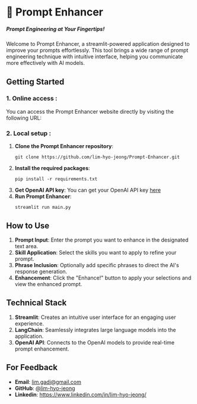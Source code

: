# :rocket: Prompt Enhancer
##### Prompt Engineering at Your Fingertips!

Welcome to Prompt Enhancer, a streamlit-powered application designed to improve your prompts effortlessly. This tool brings a wide range of prompt engineering technique with intuitive interface, helping you communicate more effectively with AI models. 

## Getting Started 

### 1. Online access : 

You can access the Prompt Enhancer website directly by visiting the following URL:

### 2. Local setup : 
1. **Clone the Prompt Enhancer repository**:
   ```
   git clone https://github.com/lim-hyo-jeong/Prompt-Enhancer.git
   ```
2. **Install the required packages**:
   ```
   pip install -r requirements.txt
   ```
3. **Get OpenAI API key**:
   You can get your OpenAI API key [here](https://platform.openai.com/api-keys)
4. **Run Prompt Enhancer**:
   ```
   streamlit run main.py
   ```


## How to Use 

1. **Prompt Input**: Enter the prompt you want to enhance in the designated text area.
2. **Skill Application**: Select the skills you want to apply to refine your prompt.
3. **Phrase Inclusion**: Optionally add specific phrases to direct the AI's response generation.
4. **Enhancement**: Click the "Enhance!" button to apply your selections and view the enhanced prompt.


## Technical Stack

1. **Streamlit**: Creates an intuitive user interface for an engaging user experience.
2. **LangChain**: Seamlessly integrates large language models into the application.
3. **OpenAI API**: Connects to the OpenAI models to provide real-time prompt enhancement.


## For Feedback

- **Email**: lim.gadi@gmail.com
- **GitHub**: [@lim-hyo-jeong](https://github.com/lim-hyo-jeong)
- **Linkedin**: https://www.linkedin.com/in/lim-hyo-jeong/